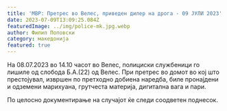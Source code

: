 ```yaml
---
title: 'МВР: Претрес во Велес, приведен дилер на дрога - 09 ЈУЛИ 2023'
date: 2023-07-09T13:09:25.084Z
featuredImage: ../img/police-mk.jpg.webp
author: Филип Поповски
category: македонија
featured: true
---
```


На 08.07.2023 во 14.10 часот во Велес, полициски службеници го лишиле од слобода Б.А.(22) од Велес.
При претрес во домот во кој што престојувал,  извршен по претходно добиена наредба, биле пронајдени и одземени марихуана, грутчеста материја, дигитална вага и пари.
 
По целосно документирање на случајот ќе следи соодветен поднесок. 

